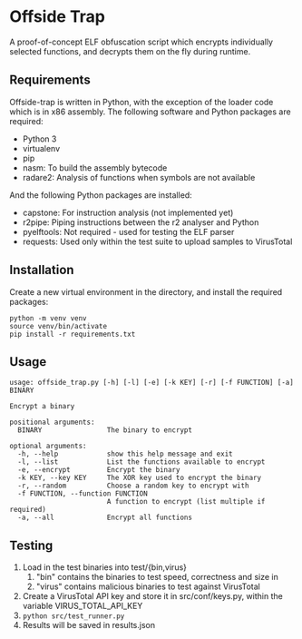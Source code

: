 # Offside Trap
A proof-of-concept ELF obfuscation script which encrypts individually selected functions, and decrypts them on
the fly during runtime.

## Requirements
Offside-trap is written in Python, with the exception of the loader code which is in x86 assembly. The following
software and Python packages are required:
* Python 3
* virtualenv
* pip
* nasm: To build the assembly bytecode
* radare2: Analysis of functions when symbols are not available

And the following Python packages are installed:
* capstone: For instruction analysis (not implemented yet)
* r2pipe: Piping instructions between the r2 analyser and Python
* pyelftools: Not required - used for testing the ELF parser
* requests: Used only within the test suite to upload samples to VirusTotal

## Installation
Create a new virtual environment in the directory, and install the required packages:
~~~~
python -m venv venv
source venv/bin/activate
pip install -r requirements.txt
~~~~

## Usage
~~~~
usage: offside_trap.py [-h] [-l] [-e] [-k KEY] [-r] [-f FUNCTION] [-a] BINARY

Encrypt a binary

positional arguments:
  BINARY                The binary to encrypt

optional arguments:
  -h, --help            show this help message and exit
  -l, --list            List the functions available to encrypt
  -e, --encrypt         Encrypt the binary
  -k KEY, --key KEY     The XOR key used to encrypt the binary
  -r, --random          Choose a random key to encrypt with
  -f FUNCTION, --function FUNCTION
                        A function to encrypt (list multiple if required)
  -a, --all             Encrypt all functions
~~~~

## Testing
1. Load in the test binaries into test/{bin,virus}
    1. "bin" contains the binaries to test speed, correctness and size in
    2. "virus" contains malicious binaries to test against VirusTotal
2. Create a VirusTotal API key and store it in src/conf/keys.py, within the variable VIRUS_TOTAL_API_KEY
3. ```python src/test_runner.py```
4. Results will be saved in results.json